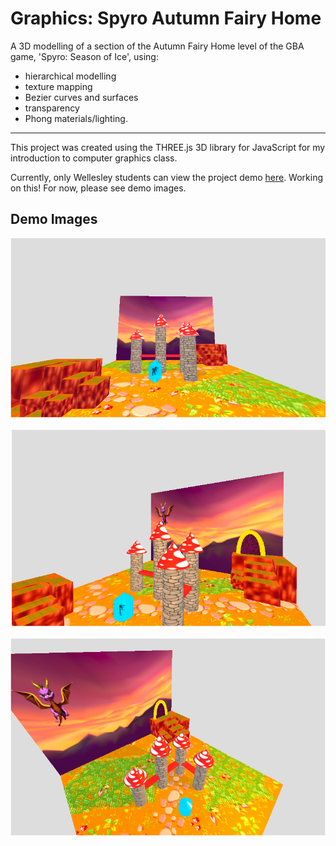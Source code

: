 # Graphics: Spyro Autumn Fairy Home

A 3D modelling of a section of the Autumn Fairy Home level of the GBA game, 'Spyro: Season of Ice', using:
- hierarchical modelling 
- texture mapping 
- Bezier curves and surfaces
- transparency
- Phong materials/lighting.
---

This project was created using the THREE.js 3D library for JavaScript for my introduction to computer graphics class.

Currently, only Wellesley students can view the project demo [here](http://cs.wellesley.edu/~mmubayi/cs307-graphics-project-final/project.html).
Working on this! For now, please see demo images.


## Demo Images
![alt text](https://github.com/mmubayi/307-spyro-graphics/blob/master/sample_pics/full-scene.png "View of full scene")

![alt text](https://github.com/mmubayi/307-spyro-graphics/blob/master/sample_pics/side-view.png "Side view of scene")

![alt text](https://github.com/mmubayi/307-spyro-graphics/blob/master/sample_pics/top-view.png "Top view of scene")
